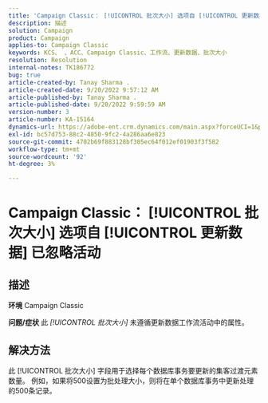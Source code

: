 ```yaml
---
title: 'Campaign Classic： [!UICONTROL 批次大小] 选项自 [!UICONTROL 更新数据] 已忽略活动'
description: 描述
solution: Campaign
product: Campaign
applies-to: Campaign Classic
keywords: KCS、 、ACC、Campaign Classic、工作流、更新数据、批次大小
resolution: Resolution
internal-notes: TK186772
bug: true
article-created-by: Tanay Sharma .
article-created-date: 9/20/2022 9:57:12 AM
article-published-by: Tanay Sharma .
article-published-date: 9/20/2022 9:59:59 AM
version-number: 3
article-number: KA-15164
dynamics-url: https://adobe-ent.crm.dynamics.com/main.aspx?forceUCI=1&pagetype=entityrecord&etn=knowledgearticle&id=e9123394-ca38-ed11-9db1-002248086735
exl-id: bc57d753-88c2-4850-9fc2-4a286aa6e823
source-git-commit: 4702b69f883128bf305ec64f012ef01903f3f582
workflow-type: tm+mt
source-wordcount: '92'
ht-degree: 3%

---
```


# Campaign Classic： [!UICONTROL 批次大小] 选项自 [!UICONTROL 更新数据] 已忽略活动

## 描述

<b>环境</b>
Campaign Classic


<b>问题/症状</b>
此 *[!UICONTROL 批次大小]* 未遵循更新数据工作流活动中的属性。




## 解决方法


此 [!UICONTROL 批次大小] 字段用于选择每个数据库事务要更新的集客过渡元素数量。 例如，如果将500设置为批处理大小，则将在单个数据库事务中更新处理的500条记录。
